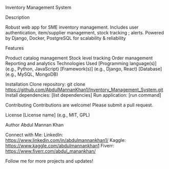 
Inventory Management System


Description

Robust web app for SME inventory management. Includes user authentication, item/supplier management, stock tracking ; alerts. Powered by Django, Docker, PostgreSQL for scalability & reliability

Features

Product catalog management
Stock level tracking
Order management
Reporting and analytics
Technologies Used
[Programming language(s)] (e.g., Python, JavaScript)
[Framework(s)] (e.g., Django, React)
[Database] (e.g., MySQL, MongoDB)


Installation
Clone repository: git clone https://github.com/AbdulMannanKhan1/Inventory_Management_System.git
Install dependencies: [list dependencies]
Run application: [run command]

Contributing
Contributions are welcome! Please submit a pull request.

License
[License name] (e.g., MIT, GPL)

Author
Abdul Mannan Khan

Connect with Me:
LinkedIn: https://www.linkedin.com/in/abdulmannankhan1/
Kaggle: https://www.kaggle.com/abdulmannankhan1
Fiverr: https://www.fiverr.com/abdul_manankhan/

Follow me for more projects and updates!
